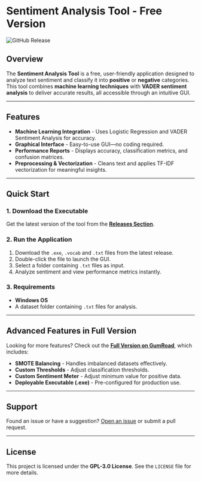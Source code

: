 # Sentiment Analysis Tool - Free Version

![GitHub Release](https://img.shields.io/github/v/release/AxelBcr/Sentiment-Analysis-Tool?include_releases)  

## Overview
The **Sentiment Analysis Tool** is a free, user-friendly application designed to analyze text sentiment and classify it into **positive** or **negative** categories. This tool combines **machine learning techniques** with **VADER sentiment analysis** to deliver accurate results, all accessible through an intuitive GUI.

---

## Features
- **Machine Learning Integration** - Uses Logistic Regression and VADER Sentiment Analysis for accuracy.
- **Graphical Interface** - Easy-to-use GUI—no coding required.
- **Performance Reports** - Displays accuracy, classification metrics, and confusion matrices.
- **Preprocessing & Vectorization** - Cleans text and applies TF-IDF vectorization for meaningful insights.

---

## Quick Start
### 1. Download the Executable
Get the latest version of the tool from the **[Releases Section](https://github.com/AxelBcr/Sentiment-Analysis-Tool/releases)**.

### 2. Run the Application
1. Download the `.exe`, `.vocab` and `.txt` files from the latest release.
2. Double-click the file to launch the GUI.
3. Select a folder containing `.txt` files as input.
4. Analyze sentiment and view performance metrics instantly.

### 3. Requirements
- **Windows OS**
- A dataset folder containing `.txt` files for analysis.

---

## Advanced Features in Full Version
Looking for more features? Check out the **[Full Version on GumRoad](https://axelbcr.gumroad.com/l/sentimental-analysis-tool)**, which includes:
- **SMOTE Balancing** - Handles imbalanced datasets effectively.
- **Custom Thresholds** - Adjust classification thresholds.
- **Custom Sentiment Meter** - Adjust minimum value for positive data.
- **Deployable Executable (.exe)** - Pre-configured for production use.

---

## Support
Found an issue or have a suggestion? [Open an issue](https://github.com/AxelBcr/Sentiment-Analysis-Tool/issues) or submit a pull request.

---

## License
This project is licensed under the **GPL-3.0 License**. See the `LICENSE` file for more details.
